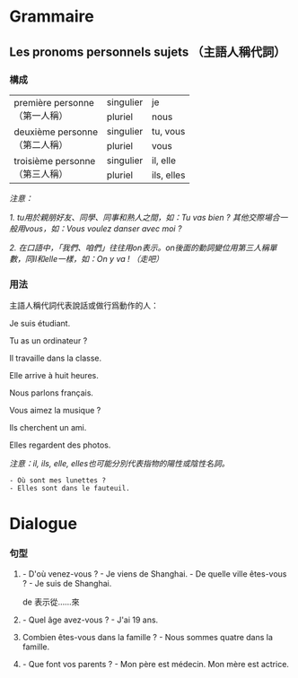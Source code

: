 # Grammaire

## Les pronoms personnels sujets （主語人稱代詞）

### 構成

<table>
    <tbody>
        <tr>
            <td rowspan="2">
                 première personne<br />（第一人稱）
            </td>
            <td>
                singulier
            </td>
            <td>
                je
            </td>
        </tr>
        <tr>
            <td>
                pluriel
            </td>
            <td>
                nous
            </td>
        </tr>
        <tr>
            <td rowspan="2">
                 deuxième personne<br />（第二人稱）
            </td>
            <td>
                singulier
            </td>
            <td>
                tu, vous
            </td>
        </tr>
        <tr>
            <td>
                pluriel
            </td>
            <td>
                vous
            </td>
        </tr>
        <tr>
            <td rowspan="2">
                 troisième personne<br />（第三人稱）
            </td>
            <td>
                singulier
            </td>
            <td>
                il, elle
            </td>
        </tr>
        <tr>
            <td>
                pluriel
            </td>
            <td>
                ils, elles
            </td>
        </tr>
    </tbody>
</table>

*注意：*

*1. tu用於親朋好友、同學、同事和熟人之間，如：Tu vas bien ? 其他交際場合一般用vous，如：Vous voulez danser avec moi ?*

*2. 在口語中，「我們、咱們」往往用on表示。on後面的動詞變位用第三人稱單數，同il和elle一樣，如：On y va ! （走吧）*


### 用法

主語人稱代詞代表說話或做行爲動作的人：

Je suis étudiant.

Tu as un ordinateur ?

Il travaille dans la classe.

Elle arrive à huit heures.

Nous parlons français.

Vous aimez la musique ?

Ils cherchent un ami.

Elles regardent des photos.

*注意：il, ils, elle, elles也可能分別代表指物的陽性或陰性名詞。*

    - Où sont mes lunettes ?
    - Elles sont dans le fauteuil.


# Dialogue

### 句型

1. \- D'où venez-vous ?  - Je viens de Shanghai.
    \- De quelle ville êtes-vous ?  - Je suis de Shanghai.

    de 表示從……來

2. \- Quel âge avez-vous ?  - J'ai 19 ans.

3. Combien êtes-vous dans la famille ?  - Nous sommes quatre dans la famille.

4. \- Que font vos parents ?  - Mon père est médecin. Mon mère est actrice.